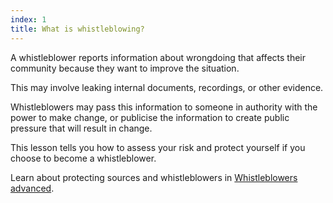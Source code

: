 ```yaml
---
index: 1
title: What is whistleblowing?
---
```

A whistleblower reports information about wrongdoing that affects their community because they want to improve the situation. 

This may involve leaking internal documents, recordings, or other evidence.    

Whistleblowers may pass this information to someone in authority with the power to make change, or publicise the information to create public pressure that will result in change.  

This lesson tells you how to assess your risk and protect yourself if you choose to become a whistleblower. 

Learn about protecting sources and whistleblowers in [Whistleblowers advanced](umbrella://work/whistleblowers/advanced).